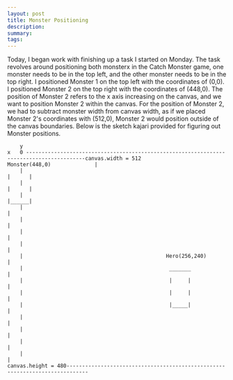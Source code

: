 ```yaml
---
layout: post
title: Monster Positioning
description: 
summary: 
tags: 
---
```

Today, I began work with finishing up a task I started on Monday. The task revolves around positioning both monsterx in the Catch Monster game, one monster needs to be in the top left, and the other monster needs to be in the top right. I positioned Monster 1 on the top left with the coordinates of (0,0). I positioned Monster 2 on the top right with the coordinates of (448,0). The position of Monster 2 refers to the x axis increasing on the canvas, and we want to position Monster 2 within the canvas. For the position of Monster 2, we had to subtract monster width from canvas width, as if we placed Monster 2's coordinates with (512,0), Monster 2 would position outside of the canvas boundaries. Below is the sketch kajari provided for figuring out Monster positions. 
```
    y
x   0 -----------------------------------------------------------------------------------------canvas.width = 512                                                                 Monster(448,0)              |
    |                                                                                    |      |
    |                                                                                    |      |
    |                                                                                    |______|
    |                                                                                           |
    |                                                                                           |
    |                                                                                           |
    |                                                                                           |
    |                                              Hero(256,240)                                |
    |                                               _______                                     |
    |                                               |     |                                     |
    |                                               |     |                                     |
    |                                               |_____|                                     |
    |                                                                                           |
    |                                                                                           |
    |                                                                                           |
    |                                                                                           |
canvas.height = 480-----------------------------------------------------------------------------
```